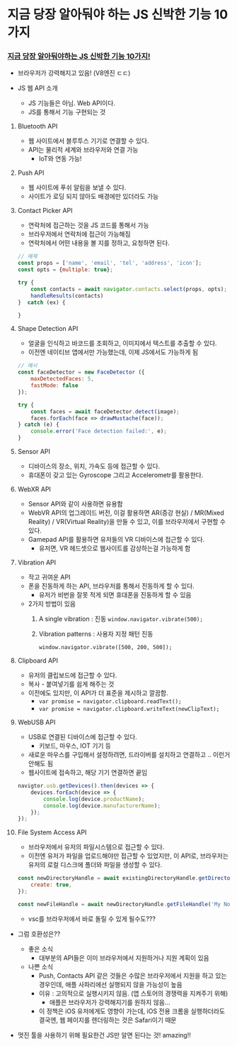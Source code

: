 # 지금 당장 알아둬야 하는 JS 신박한 기능 10가지
### [지금 당장 알아둬야하는 JS 신박한 기능 10가지!](https://www.youtube.com/watch?v=Vatd-V0pLXo)
- 브라우저가 강력해지고 있음! (V8엔진 ㄷㄷ)

- JS 웹 API 소개
    - JS 기능들은 아님. Web API이다.
    - JS를 통해서 기능 구현되는 것
    
1. Bluetooth API
    - 웹 사이트에서 블루투스 기기로 연결할 수 있다.
    - API는 물리적 세계와 브라우저와 연결 가능
        - IoT와 연동 가능!
        
2. Push API
    - 웹 사이트에 푸쉬 알림을 보낼 수 있다.
    - 사이트가 로딩 되지 않아도 배경에만 있더라도 가능
    
3. Contact Picker API
    - 연락처에 접근하는 것을 JS 코드를 통해서 가능
    - 브라우저에서 연락처에 접근이 가능해짐
    - 연락처에서 어떤 내용을 볼 지를 정하고, 요청하면 된다.
    
    ```jsx
    // 예제
    const props = ['name', 'email', 'tel', 'address', 'icon'];
    const opts = {multiple: true};
    
    try {
    	const contacts = await navigator.contacts.select(props, opts);
    	handleResults(contacts)
    }  catch (ex) {
    
    }
    ```
    
4. Shape Detection API
    - 얼굴을 인식하고 바코드를 조회하고, 이미지에서 텍스트를 추출할 수 있다.
    - 이전엔 네이티브 앱에서만 가능했는데, 이제 JS에서도 가능하게 됨
    
    ```jsx
    // 예시
    const faceDetector = new FaceDetector ({
    	maxDetectedFaces: 5,
    	fastMode: false	
    });
    
    try {
    	const faces = await faceDetector.detect(image);
    	faces.forEach(face => drawMustache(face));
    } catch (e) {
    	console.error('Face detection failed:', e);
    }
    ```
    
5. Sensor API
    - 디바이스의 장소, 위치, 가속도 등에 접근할 수 있다.
    - 휴대폰이 갖고 있는 Gyroscope 그리고 Accelerometr를 활용한다.
    
6. WebXR API
    - Sensor API와 같이 사용하면 유용함
    - WebVR API의 업그레이드 버전, 이걸 활용하면 AR(증강 현실) / MR(Mixed Reality) / VR(Virtual Reality)을 만들 수 있고, 이를 브라우저에서 구현할 수 있다.
    - Gamepad API를 활용하면 유저들의 VR 디바이스에 접근할 수 있다.
        - 유저면, VR 헤드셋으로 웹사이트를 감상하는걸 가능하게 함
        
7. Vibration API
    - 작고 귀여운 API
    - 폰을 진동하게 하는 API, 브라우저를 통해서 진동하게 할 수 있다.
        - 유저가 비번을 잘못 적게 되면 휴대폰을 진동하게 할 수 있음
    - 2가지 방법이 있음
        1. A single vibration : 진동 `window.navigator.vibrate(500);`
        2. Vibration patterns : 사용자 지정 패턴 진동
            
            `window.navigator.vibrate([500, 200, 500]);`
            
8. Clipboard API
    - 유저의 클립보드에 접근할 수 있다.
    - 복사 - 붙여넣기를 쉽게 해주는 것
    - 이전에도 있지만, 이 API가 더 표준을 제시하고 깔끔함.
        - `var promise = navigator.clipboard.readText();`
        - `var promise = navigator.clipboard.writeText(newClipText);`
    
9. WebUSB API
    - USB로 연결된 디바이스에 접근할 수 있다.
        - 키보드, 마우스, IOT 기기 등
    - 새로운 마우스를 구입해서 설정하려면, 드라이버를 설치하고 연결하고 .. 이런거 안해도 됨
    - 웹사이트에 접속하고, 해당 기기 연결하면 끝임
    
    ```jsx
    navigtor.usb.getDevices().then(devices => {
    	devices.forEach(device => {
    		console.log(device.productName);
    		console.log(device.manufacturerName);
    	});
    });
    ```
    

1. File System Access API
    - 브라우저에서 유저의 파일시스템으로 접근할 수 있다.
    - 이전엔 유저가 파일을 업로드해야만 접근할 수 있었지만, 이 API로, 브라우저는 유저의 로컬 디스크에 폴더와 파일을 생성할 수 있다.
    
    ```jsx
    const newDirectoryHandle = await existingDirectoryHandle.getDirectoryHandle('My Documents', {
    	create: true,
    });
    
    const newFileHandle = await newDirectoryHandle.getFileHandle('My Notes.txt', { create: true});
    ```
    
    - vsc를 브라우저에서 바로 돌릴 수 있게 될수도???
    
- 그럼 호환성은??
    - 좋은 소식
        - 대부분의 API들은 이미 브라우저에서 지원하거나 지원 계획이 있음
    - 나쁜 소식
        - Push, Contacts API 같은 것들은 수많은 브라우저에서 지원을 하고 있는 경우인데, 애플 사파리에선 실행되지 않을 가능성이 높음
        - 이유 : 고의적으로 실행시키지 않음. (앱 스토어의 경쟁력을 지켜주기 위해)
            - 애플은 브라우저가 강력해지기를 원하지 않음…
        - 이 정책은 iOS 유저에게도 영향이 가는데, iOS 전용 크롬을 실행하더라도 결국엔, 웹 페이지를 렌더링하는 것은 Safari이기 때문

- 멋진 툴을 사용하기 위해 필요한건 JS만 알면 된다는 것! amazing!!
